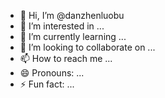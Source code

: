 - 👋 Hi, I’m @danzhenluobu
- 👀 I’m interested in ...
- 🌱 I’m currently learning ...
- 💞️ I’m looking to collaborate on ...
- 📫 How to reach me ...
- 😄 Pronouns: ...
- ⚡ Fun fact: ...

<!---
danzhenluobu/danzhenluobu is a ✨ special ✨ repository because its `README.md` (this file) appears on your GitHub profile.
You can click the Preview link to take a look at your changes.
--->
